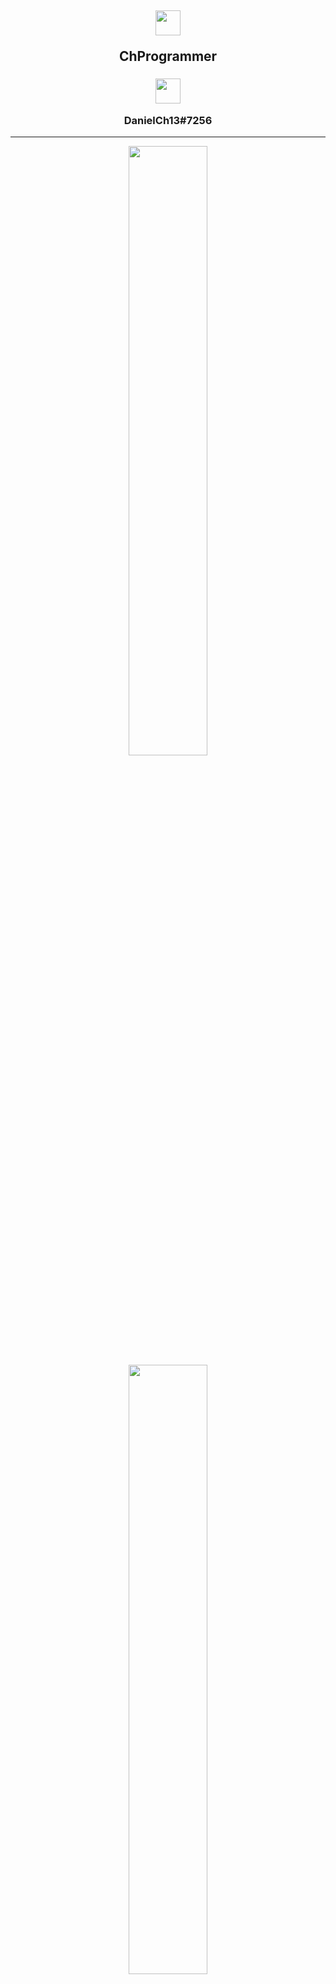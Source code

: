 <p align="center">
  <h2 align="center">
    <a href="https://github.com/ChProgrammer">
      <img width="40px" src="https://cdn3.iconfinder.com/data/icons/logos-and-brands-adobe/512/84_Dev-512.png"/>
    </a>
    <p>ChProgrammer</p>
  </h2>
  <h3 align="center">
    <a href="https://discord.gg/SChskaznDG">
      <img width="40px" src="https://cdn4.iconfinder.com/data/icons/logos-and-brands/512/91_Discord_logo_logos-512.png"/>
    </a>
    <p>DanielCh13#7256</p>
  </h3>
</p>

---

<div align="center">
  <img width="50%" src="https://github-readme-stats.vercel.app/api?username=ChProgrammer&count_private=true&show_icons=true&theme=dark" />
</div>
<div align="center">
  <img width="50%" src="https://github-readme-stats.vercel.app/api/wakatime?username=ChProgrammer&theme=dark" />
</div>
<div align="center">
  <img width="30%" src="https://github-readme-stats.vercel.app/api/top-langs/?username=ChProgrammer&layout=compact&theme=dark" />
</div>
